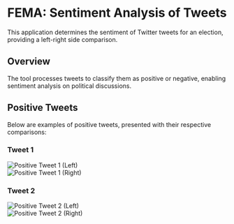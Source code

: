 # FEMA: Sentiment Analysis of Tweets

This application determines the sentiment of Twitter tweets for an election, providing a left-right side comparison.

## Overview
The tool processes tweets to classify them as positive or negative, enabling sentiment analysis on political discussions.

## Positive Tweets
Below are examples of positive tweets, presented with their respective comparisons:

### Tweet 1
  ![Positive Tweet 1 (Left)](https://github.com/user-attachments/assets/88219050-4c0f-47fe-8600-eca46d854e23)  
  ![Positive Tweet 1 (Right)](https://github.com/user-attachments/assets/706efdfc-bba6-4f75-a28a-9daaa2614894)  

### Tweet 2
  ![Positive Tweet 2 (Left)](https://github.com/user-attachments/assets/5f00d072-578d-432f-8568-b8c049743bad)  
  ![Positive Tweet 2 (Right)](https://github.com/user-attachments/assets/c009d1c6-db16-4673-be6d-a5fef5003a28)  
